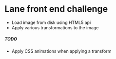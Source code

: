 # Lane front end challenge
  - Load image from disk using HTML5 api
  - Apply various transformations to the image

##### TODO
  - Apply CSS animations when applying a transform
